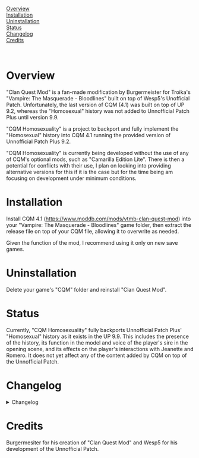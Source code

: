 [Overview](#overview) <br />
[Installation](#installation) <br />
[Uninstallation](#uninstallation) <br />
[Status](#status) <br />
[Changelog](#changelog) <br />
[Credits](#credits)

</br>

# Overview
"Clan Quest Mod" is a fan-made modification by Burgermeister for Troika's "Vampire: The Masquerade - Bloodlines" built on top of Wesp5's Unofficial Patch. Unfortunately, the last version of CQM (4.1) was built on top of UP 9.2, whereas the "Homosexual" history was not added to Unnofficial Patch Plus until version 9.9.

"CQM Homosexuality" is a project to backport and fully implement the "Homosexual" history into CQM 4.1 running the provided version of Unnofficial Patch Plus 9.2.

"CQM Homosexuality" is currently being developed without the use of any of CQM's optional mods, such as "Camarilla Edition Lite". There is then a potential for conflicts with their use, I plan on looking into providing alternative versions for this if it is the case but for the time being am focusing on development under minimum conditions.

# Installation
Install CQM 4.1 (https://www.moddb.com/mods/vtmb-clan-quest-mod) into your "Vampire: The Masquerade - Bloodlines" game folder, then extract the release file on top of your CQM file, allowing it to overwrite as needed.

Given the function of the mod, I recommend using it only on new save games.

# Uninstallation
Delete your game's "CQM" folder and reinstall "Clan Quest Mod".

# Status
Currently, "CQM Homosexuality" fully backports Unnofficial Patch Plus' "Homosexual" history as it exists in the UP 9.9. This includes the presence of the history, its function in the model and voice of the player's sire in the opening scene, and its effects on the player's interactions with Jeanette and Romero. It does not yet affect any of the content added by CQM on top of the Unnofficial Patch.

# Changelog
<details>
  <summary>Changelog</summary>
  ---
  <details>
    <summary>R1.1</summary>
    Fix to a bugged embrace sound call within sp_theatre.bsp and provides updated node graphs for that map.
  </details>
  <details>
    <summary>R1</summary>
    Initial release backporting Unofficial Patch Plus' 9.9 "Homosexual" history to CQM 4.1.
  </details>
</details>

# Credits
Burgermesiter for his creation of "Clan Quest Mod" and Wesp5 for his development of the Unnofficial Patch.
